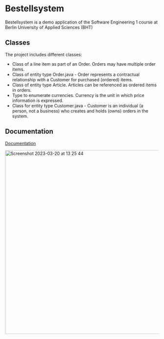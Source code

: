 # Bestellsystem

Bestellsystem is a demo application of the Software Engineering 1 course at Berlin University of Applied Sciences (BHT)





## Classes

The project includes different classes:

 *  Class of a line item as part of an Order. Orders may have multiple order items.
 * Class of entity type Order.java -  Order represents a contractual relationship with a Customer for purchased (ordered) items.
  * Class of entity type Article. Articles can be referenced as ordered items in orders.
  * Type to enumerate currencies. Currency is the unit in which price information is expressed.
   * Class for entity type Customer.java - Customer is an individual (a person, not a business) who creates and holds (owns) orders in the system.

## Documentation

[Documentation](http://github.com/khatiazitanishvili/bestellsystem/doc/index.html)




<img width="600" alt="Screenshot 2023-03-20 at 13 25 44" src="https://user-images.githubusercontent.com/115110472/226340175-4a2f8342-097e-49ad-acc2-3ca78cfc5da5.png">
